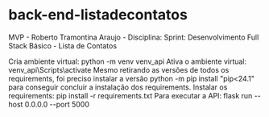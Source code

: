 # back-end-listadecontatos
MVP - Roberto Tramontina Araujo - Disciplina: Sprint: Desenvolvimento Full Stack Básico - Lista de Contatos

Cria ambiente virtual: python -m venv venv_api
Ativa o ambiente virtual: venv_api\Scripts\activate
Mesmo retirando as versões de todos os requirements, foi preciso instalar a versão python -m pip install "pip<24.1" para conseguir concluir a instalação dos requirements.
Instalar os requirements: pip install -r requirements.txt
Para executar a API: flask run --host 0.0.0.0 --port 5000

